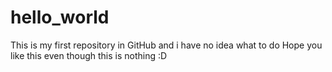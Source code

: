 # hello_world
This is my first repository in GitHub and i have no idea what to do
Hope you like this even though this is nothing :D
